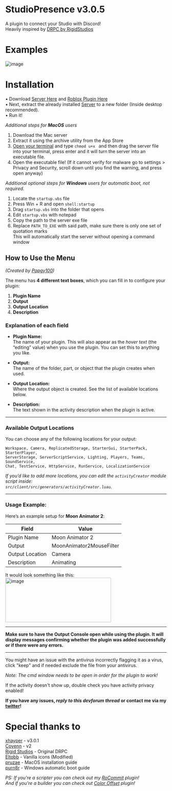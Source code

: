 # StudioPresence v3.0.5

A plugin to connect your Studio with Discord!  
Heavily inspired by [DRPC by RigidStudios](https://devforum.roblox.com/t/1086405)

# Examples

![image](https://github.com/iArxic/StudioPresence/assets/77511250/d23b22c2-af73-4f40-a2e8-7e5eeb4a0ada)

# Installation

• Download [Server Here](https://github.com/iArxic/StudioPresence/releases/tag/v3.0.4) and [Roblox Plugin Here](https://www.roblox.com/library/11213975679/StudioPresence)  
• Next, extract the already installed [Server](https://github.com/iArxic/StudioPresence/releases/tag/v3.0.1) to a new folder (Inside desktop recommended).  
• Run it!

*Additional steps for **MacOS** users*
1. Download the Mac server
2. Extract it using the archive utility from the App Store
3. [Open your terminal](https://support.apple.com/guide/terminal/open-or-quit-terminal-apd5265185d-f365-44cb-8b09-71a064a42125) and type `chmod u+x ` and then drag the server file into your terminal, press enter and it will turn the server into an executable file.
4. Open the executable file! (If it cannot verify for malware go to settings > Privacy and Security, scroll down until you find the warning, and press open anyway)

*Additional optional steps for **Windows** users for automatic boot, not required.*
1. Locate the `startup.vbs` file
2. Press Win + R and open `shell:startup`
3. Drag `startup.vbs` into the folder that opens
4. Edit `startup.vbs` with notepad
5. Copy the path to the server exe file
6. Replace `PATH_TO_EXE` with said path, make sure there is only one set of quotation marks  
This will automatically start the server without opening a command window

## How to Use the Menu  
*(Created by [Papgy100](https://github.com/Papgy))*
 
The menu has **4 different text boxes**, which you can fill in to configure your plugin:  

1. **Plugin Name**  
2. **Output**  
3. **Output Location**  
4. **Description**  

### Explanation of each field

- **Plugin Name:**  
  The name of your plugin. This will also appear as the *hover text* (the “editing” value) when you use the plugin. You can set this to anything you like.

- **Output:**  
  The name of the folder, part, or object that the plugin creates when used.

- **Output Location:**  
  Where the output object is created. See the list of available locations below.

- **Description:**  
  The text shown in the activity description when the plugin is active.

---

### Available Output Locations

You can choose any of the following locations for your output:  

```
Workspace, Camera, ReplicatedStorage, StarterGui, StarterPack, StarterPlayer, 
ServerStorage, ServerScriptService, Lighting, Players, Teams, SoundService, 
Chat, TestService, HttpService, RunService, LocalizationService
```

*If you’d like to add more locations, you can edit the `activityCreator` module script inside:  
`src/client/src/generators/activityCreator.luau`.*

---

### Usage Example:

Here’s an example setup for **Moon Animator 2**:  

| Field           | Value                       |
|-----------------|-----------------------------|
| Plugin Name     | Moon Animator 2             |
| Output          | MoonAnimator2MouseFilter    |
| Output Location | Camera                      |
| Description     | Animating                   |

It would look something like this:  
<img width="330" height="139" alt="image" src="https://github.com/user-attachments/assets/49c5e826-5a1b-48f2-9378-1cef63cf086d" />

---

**Make sure to have the Output Console open while using the plugin. It will display messages confirming whether the plugin was added successfully or if there were any errors.**

---

You might have an issue with the antivirus incorrectly flagging it as a virus, click "keep" and if needed exclude the file from your antivirus.

_Note: The cmd window needs to be open in order for the plugin to work!_

If the activity doesn't show up, double check you have activity privacy enabled!

**If you have any issues, *reply to this devforum thread* or contact me via my [twitter](https://twitter.com/iArxic)!**

# Special thanks to

[xhayper](https://github.com/xhayper) - v3.0.1  
[Coyenn](https://github.com/Coyenn) - v2  
[Rigid Studios](https://devforum.roblox.com/u/Rigid_Studios) - Original DRPC  
[Eltobb](https://devforum.roblox.com/u/Elttob) - Vanilla icons (Modified)  
[pruzae](https://devforum.roblox.com/u/pruzae) - MacOS installation guide  
[purn8r](https://devforum.roblox.com/u/purn8r) - Windows automatic boot guide

*PS: If you're a scripter you can check out my [RoCommit](https://devforum.roblox.com/t/rocommit-git-like-webhook-logging/1886532) plugin!  
And if you're a builder you can check out [Color Offset](https://devforum.roblox.com/t/color-offset-plugin-add-color-variations-to-your-builds/2333459) plugin!*
